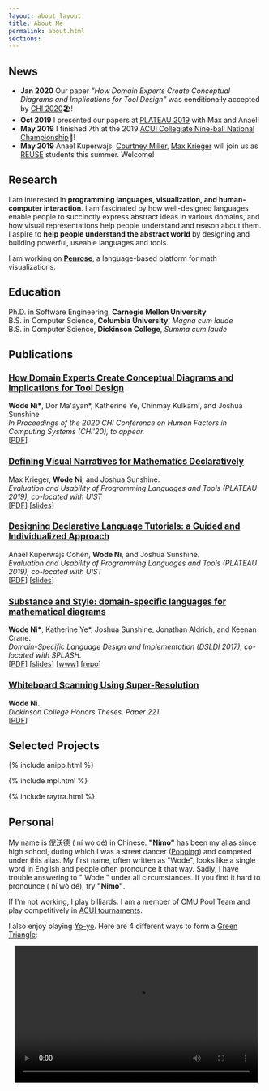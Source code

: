 ```yaml
---
layout: about_layout
title: About Me
permalink: about.html
sections:
---
```


<style type="text/css">
  h3 {
    font-size: 1.2em
  }
</style>

## News

- **Jan 2020** Our paper _"How Domain Experts Create Conceptual Diagrams and Implications for Tool Design"_ was ~~conditionally~~ accepted by [CHI 2020](http://chi2020.acm.org/)🏖️!
- **Oct 2019** I presented our papers at [PLATEAU 2019](http://plateau-workshop.org/) with Max and Anael!
- **May 2019** I finished 7th at the 2019 [ACUI Collegiate Nine-ball National Championship](https://en.wikipedia.org/wiki/ACUI_Collegiate_Pocket_Billiards_National_Championship):8ball:!
- **May 2019** Anael Kuperwajs, [Courtney Miller](https://www.linkedin.com/in/courtney-e-miller/), [Max Krieger](https://a9.io/) will join us as [REUSE](https://www.cmu.edu/scs/isr/reuse/) students this summer. Welcome!
  <!-- - **April 2018** I will join CMU as a Ph.D. student! -->
  <!-- - **January 2018** I will be one of the TAs for COMS 4115 again in Spring 2018. -->
  <!-- - **October 2017** Gave a talk at [DSLDI 2017](https://2017.splashcon.org/event/dsldi-2017-substance-and-style-domain-specific-languages-for-mathematical-diagrams) in Vancouver, Canada. -->
    <!-- - __May 2017__  Joined [REU-SE](http://isri.cmu.edu/education/reu-se/), a summer research program, at Carnegie Mellon University. -->

## Research

I am interested in **programming languages, visualization, and human-computer interaction**. I am fascinated by how well-designed languages enable people to succinctly express abstract ideas in various domains, and how visual representations help people understand and reason about them. I aspire to **help people understand the abstract world** by designing and building powerful, useable languages and tools.

I am working on [**Penrose**](http://penrose.ink), a language-based platform for math visualizations.

## Education

Ph.D. in Software Engineering, **Carnegie Mellon University** <br>
B.S. in Computer Science, **Columbia University**, _Magna cum laude_ <br>
B.S. in Computer Science, **Dickinson College**, _Summa cum laude_ <br>

## Publications

### [**How Domain Experts Create Conceptual Diagrams and Implications for Tool Design**](assets/chi-20-natural-diagramming.pdf)

**Wode Ni\***, Dor Ma'ayan\*, Katherine Ye, Chinmay Kulkarni, and Joshua Sunshine<br>
_In Proceedings of the 2020 CHI Conference on Human Factors in Computing Systems (CHI'20), to appear._<br>
[[PDF](assets/chi-20-natural-diagramming.pdf)]

### [**Defining Visual Narratives for Mathematics Declaratively**](http://plateau-workshop.org/assets/papers-2019/9.pdf)

Max Krieger, **Wode Ni**, and Joshua Sunshine.<br>
_Evaluation and Usability of Programming Languages and Tools (PLATEAU 2019), co-located with UIST_<br>
[[PDF](http://plateau-workshop.org/assets/papers-2019/9.pdf)]
[[slides](assets/plateau-19-presentation.pdf)]

### [**Designing Declarative Language Tutorials: a Guided and Individualized Approach**](http://plateau-workshop.org/assets/papers-2019/2.pdf)

Anael Kuperwajs Cohen, **Wode Ni**, and Joshua Sunshine.<br>
_Evaluation and Usability of Programming Languages and Tools (PLATEAU 2019), co-located with UIST_<br>
[[PDF](http://plateau-workshop.org/assets/papers-2019/2.pdf)]
[[slides](assets/plateau-19-presentation.pdf)]

### [**Substance and Style: domain-specific languages for mathematical diagrams**](https://2017.splashcon.org/event/dsldi-2017-substance-and-style-domain-specific-languages-for-mathematical-diagrams)

**Wode Ni\***, Katherine Ye\*, Joshua Sunshine, Jonathan Aldrich, and Keenan Crane.<br> _Domain-Specific Language Design and Implementation (DSLDI 2017), co-located with SPLASH._ <br>
[[PDF](assets/dsldi.pdf)]
[[slides](assets/dsldi-presentation.pdf)]
[[www](http://penrose.ink)]
[[repo](https://github.com/penrose/penrose)]

### [**Whiteboard Scanning Using Super-Resolution**](http://scholar.dickinson.edu/student_honors/221/)

**Wode Ni**.<br> _Dickinson College Honors Theses. Paper 221._<br>
[[PDF](assets/superres.pdf)]

## Selected Projects

{% include anipp.html %}

{% include mpl.html %}

{% include raytra.html %}

## Personal

My name is 倪沃德 (<audio id="pronounce"><source src="assets/niwode.mp3" type="audio/mpeg"></audio>
<a class="icon icon-volume" onclick="documentkk.getElementById('pronounce').play();"> ní wò dé</a>)
in Chinese. **"Nimo"** has been my alias since high school, during which I was a street dancer ([Popping](https://en.wikipedia.org/wiki/Popping)) and competed under this alias. My first name, often written as "Wode", looks like a single word in English and people often pronounce it that way. Sadly, I have trouble answering to "<audio id="wode"><source src="assets/wode.mp3" type="audio/mpeg"></audio> <a class="icon icon-volume" onclick="document.getElementById('wode').play();"> Wode</a> " under all circumstances. If you find it hard to pronounce ( <audio id="pronounce"><source src="assets/niwode.mp3" type="audio/mpeg"></audio> <a class="icon icon-volume" onclick="document.getElementById('pronounce').play();"> ní wò dé</a>), try **"Nimo"**.

If I'm not working, I play billiards. I am a member of CMU Pool Team and play competitively in [ACUI tournaments](https://www.acui.org/billiards/).

I also enjoy playing [Yo-yo](https://en.wikipedia.org/wiki/Yo-yo). Here are 4 different ways to form a [Green Triangle](http://yoyo.wikia.com/wiki/Green_Triangle):

<center>
<video width="480" height="270" controls loop autoplay>
  <source src="assets/yoyo.mp4" type="video/mp4">
</video>
</center>


